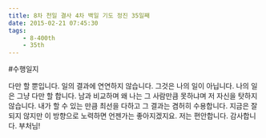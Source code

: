 ```yaml
---
title: 8차 천일 결사 4차 백일 기도 정진 35일째
date: 2015-02-21 07:45:30
tags:
    - 8-400th
    - 35th
---
```


#수행일지

다만 할 뿐입니다. 일의 결과에 연연하지 않습니다. 그것은 나의 일이 아닙니다. 나의 일은 그냥 다만 할  합니다. 남과 비교하며 왜 나는 그 사람만큼 못하냐며 저 자신을 탓하지 않습니다. 내가 할 수 있는 만큼 최선을 다하고 그 결과는 겸허히 수용합니다. 지금은 잘 되지 않지만 이 방향으로 노력하면 언젠가는 좋아지겠지요. 저는 편안합니다. 감사합니다. 부처님!
